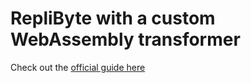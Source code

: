 # RepliByte with a custom WebAssembly transformer

Check out the [official guide here](https://www.replibyte.com/docs/advanced-guides/web-assembly-transformer)
